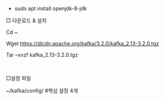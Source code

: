 * sudo apt install openjdk-8-jdk ​

□ 다운로드 & 설치 ​

Cd ~​

Wget https://dlcdn.apache.org/kafka/3.2.0/kafka_2.13-3.2.0.tgz​

Tar –xvzf kafka_2.13-3.2.0.tgz​

​

□설정 파일​

 ~/kafka/config/   #핵심 설정 4개 
